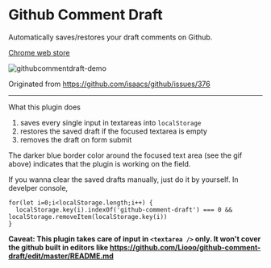 # Github Comment Draft

Automatically saves/restores your draft comments on Github. 

[Chrome web store](https://chrome.google.com/webstore/detail/github-comment-draft/nckohkpmnocinomefhgnofbicepplojh)

![githubcommentdraft-demo](https://user-images.githubusercontent.com/1630378/44530470-68e2ec80-a729-11e8-8164-b443bfc79591.gif)

Originated from https://github.com/isaacs/github/issues/376

-----------------

What this plugin does

1. saves every single input in textareas into `localStorage`
2. restores the saved draft if the focused textarea is empty
3. removes the draft on form submit

The darker blue border color around the focused text area (see the gif above) indicates that the plugin is working on the field.

If you wanna clear the saved drafts manually, just do it  by yourself.
In develper console,

```
for(let i=0;i<localStorage.length;i++) {
  localStorage.key(i).indexOf('github-comment-draft') === 0 && localStorage.removeItem(localStorage.key(i))
}
```

__Caveat: This plugin takes care of input in `<textarea />` only. It won't cover the github built in editors like https://github.com/Liooo/github-comment-draft/edit/master/README.md__
